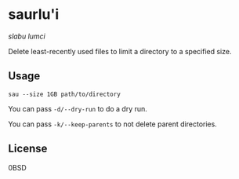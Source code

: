 # saurlu'i

*slabu lumci*

Delete least-recently used files to limit a directory to a specified size.

## Usage

`sau --size 1GB path/to/directory`

You can pass `-d/--dry-run` to do a dry run.

You can pass `-k/--keep-parents` to not delete parent directories.

## License

0BSD
